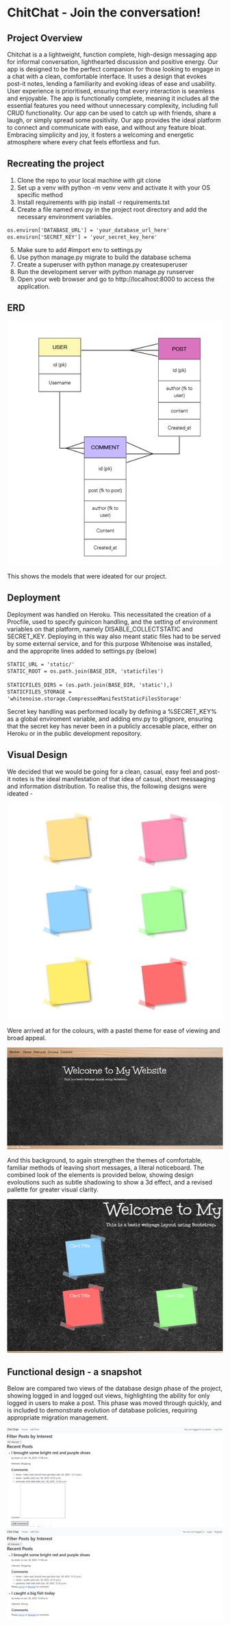 # ChitChat - Join the conversation!

## Project Overview
Chitchat is a a lightweight, function complete, high-design messaging app for informal conversation, lighthearted discussion and
positive energy. Our app is designed to be the perfect companion for those looking to engage in a chat with a clean, comfortable 
interface. It uses a design that evokes post-it notes, lending a familiarity and evoking ideas of ease and usability. User experience 
is prioritised, ensuring that every interaction is seamless and enjoyable. The app is functionally complete, meaning it includes all 
the essential features you need without unnecessary complexity, including full CRUD functionality. Our app can be used to catch up with 
friends, share a laugh, or simply spread some positivity. Our app provides the ideal platform to connect and communicate with ease, and 
without any feature bloat. Embracing simplicity and joy, it fosters a welcoming and energetic atmosphere where every chat feels 
effortless and fun.

## Recreating the project
1. Clone the repo to your local machine with git clone
2. Set up a venv with python -m venv venv and activate it with your OS specific method
3. Install requirements with pip install -r requirements.txt
4. Create a file named env.py in the project root directory and add the necessary      environment variables.
```
os.environ['DATABASE_URL'] = 'your_database_url_here'
os.environ['SECRET_KEY'] = 'your_secret_key_here'
```
5. Make sure to add #import env to settings.py
6. Use python manage.py migrate to build the database schema
7. Create a superuser with python manage.py createsuperuser
8. Run the development server with python manage.py runserver
9. Open your web browser and go to http://localhost:8000 to access the application.

## ERD

![chitchatERD](readmeimages\ChitchatERD.png)

This shows the models that were ideated for our project.

## Deployment

Deployment was handled on Heroku. This necessitated the creation of a Procfile, used to specify guinicon handling, and the setting of 
environment variables on that platform, namely DISABLE_COLLECTSTATIC and SECRET_KEY. 
Deploying in this way also meant static files had to be served by some external service, and for this purpose Whitenoise was installed,
and the approprite lines added to settings.py (below)
```
STATIC_URL = 'static/'
STATIC_ROOT = os.path.join(BASE_DIR, 'staticfiles')

STATICFILES_DIRS = (os.path.join(BASE_DIR, 'static'),)
STATICFILES_STORAGE = 'whitenoise.storage.CompressedManifestStaticFilesStorage'
```

Secret key handling was performed locally by defining a %SECRET_KEY% as a global enviroment variable, and adding env.py to gitignore,
ensuring that the secret key has never been in a publicly accesable place, either on Heroku or in the public development repository.

## Visual Design  
We decided that we would be going for a clean, casual, easy feel and post-it notes is the ideal manifestation of that idea of casual, 
short messaaging and information distribution. To realise this, the following designs were ideated - 

![postitcolours](readmeimages\postitpalette.png)

Were arrived at for the colours, with a pastel theme for ease of viewing and broad appeal.

![background](readmeimages\sampleempty.png)

And this background, to again strengthen the themes of comfortable, familiar methods of leaving short messages, a literal noticeboard. 
The combined look of the elements is provided below, showing design evoloutions such as subtle shadowing to show a 3d effect, and a 
revised pallette for greater visual clarity.

![fullsample](readmeimages\combinedlook.png)

## Functional design - a snapshot

Below are compared two views of the database design phase of the project, showing logged in and logged out views, highlighting the 
ability for only logged in users to make a post. This phase was moved through quickly, and is included to demonstrate evolution of 
database policies, requiring appropriate migration management. 

![in](readmeimages\loggedin.png)
![out](readmeimages\loggedout.png)
